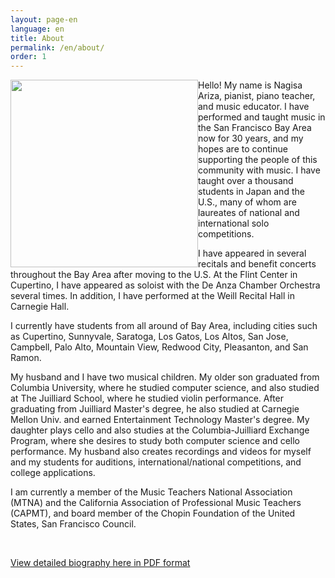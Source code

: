 ```yaml
---
layout: page-en
language: en
title: About
permalink: /en/about/
order: 1
---
```


<img class="float-left" src="/img/nagisa-ariza-red-curtain.jpg" alt="" width="300px" style="float:left;">

Hello! My name is Nagisa Ariza, pianist, piano teacher, and music educator.
I have performed and taught music in the San Francisco Bay Area now for 30 years, and my hopes are to continue supporting the people of this community with music. I have taught over a thousand students in Japan and the U.S., many of whom are laureates of national and international solo competitions.

I have appeared in several recitals and benefit concerts throughout the Bay Area after moving to the U.S. At the Flint Center in Cupertino, I have appeared as soloist with the De Anza Chamber Orchestra several times. In addition, I have performed at the Weill Recital Hall in Carnegie Hall.

I currently have students from all around of Bay Area, including cities such as Cupertino, Sunnyvale, Saratoga, Los Gatos, Los Altos, San Jose, Campbell, Palo Alto, Mountain View, Redwood City, Pleasanton, and San Ramon.

My husband and I have two musical children. My older son graduated from Columbia University, where he studied computer science, and also studied at The Juilliard School, where he studied violin performance. After graduating from Juilliard Master's degree, he also studied at Carnegie Mellon Univ. and earned Entertainment Technology Master's degree. My daughter plays cello and also studies at the Columbia-Juilliard Exchange Program, where she desires to study both computer science and cello performance. My husband also creates recordings and videos for myself and my students for auditions, international/national competitions, and college applications.

I am currently a member of the Music Teachers National Association (MTNA) and the California Association of Professional Music Teachers (CAPMT), and board member of the Chopin Foundation of the United States, San Francisco Council.

<br>

<a href="/img/Nagisa's Bio 2024.pdf" target="_blank">View detailed biography here in PDF format</a>
